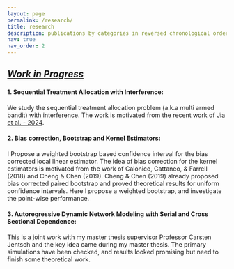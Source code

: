```yaml
---
layout: page
permalink: /research/
title: research
description: publications by categories in reversed chronological order. generated by jekyll-scholar.
nav: true
nav_order: 2
---
```



##  <ins>*Work in Progress*</ins>

#### 1. **Sequential Treatment Allocation with Interference**: 
We study the sequential treatment allocation problem (a.k.a multi armed bandit) with interference. The work is motivated from the recent work of <a href="https://arxiv.org/abs/2402.01845" target="_blank">Jia et al. - 2024</a>.

#### 2. **Bias correction, Bootstrap and Kernel Estimators**: 
I Propose a weighted bootstrap based confidence interval for the bias corrected local linear estimator. The idea of bias correction for the kernel estimators is motivated from the work of Calonico, Cattaneo, & Farrell (2018) and Cheng & Chen (2019). Cheng & Chen (2019) already proposed bias corrected paired bootstrap and proved theoretical results for uniform confidence intervals. Here I propose a weighted bootstrap, and investigate the point-wise performance.

#### 3. **Autoregressive Dynamic Network Modeling with Serial and Cross Sectional Dependence**:
This is a joint work with my master thesis supervisor Professor Carsten Jentsch and the key idea came during my master thesis. The primary simulations have been checked, and results looked promising but need to finish some theoretical work. 



